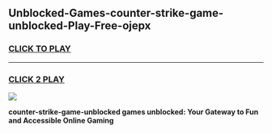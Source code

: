 
## Unblocked-Games-counter-strike-game-unblocked-Play-Free-ojepx
<h3>
<a href="https://premium76.site?title=counter-strike-game-unblocked&ref=18A">CLICK TO PLAY</a></h3>
<hr>

<h3>
<a href="https://premium76.site?title=counter-strike-game-unblocked&ref=18A">CLICK 2 PLAY</a>
  
</h3>

<a href="https://premium76.site?title=counter-strike-game-unblocked&ref=18A"><img src="https://clearcache.store/games.png"></a>


**counter-strike-game-unblocked games unblocked: Your Gateway to Fun and Accessible Online Gaming**
